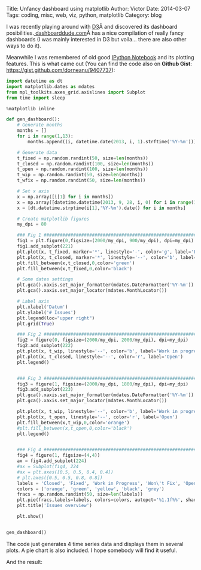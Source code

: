 Title: Unfancy dashboard using matplotlib
Author: Victor
Date: 2014-03-07
Tags: coding, misc, web, viz, python, matplotlib
Category: blog

I was recently playing around with [D3][1]Â and discovered its dashboard posibilities.[ dashboarddude.com][2]Â has a nice compilation of really fancy dashboards (I was mainly interested in D3 but voila... there are also other ways to do it).

Meanwhile I was remembered of old good [IPython Notebook][3] and its plotting features. This is what came out (You can find the code also on **Github Gist**: <https://gist.github.com/dorneanu/9407737>):

~~~ python
import datetime as dt
import matplotlib.dates as mdates
from mpl_toolkits.axes_grid.axislines import Subplot
from time import sleep

%matplotlib inline

def gen_dashboard():
    # Generate months
    months = []
    for i in range(1,13):
        months.append((i, datetime.date(2013, i, 1).strftime('%Y-%m')))

    # Generate data
    t_fixed = np.random.randint(50, size=len(months))
    t_closed = np.random.randint(100, size=len(months))
    t_open = np.random.randint(100, size=len(months))
    t_wip = np.random.randint(50, size=len(months))
    t_wfix = np.random.randint(50, size=len(months))

    # Set x axis
    x = np.array([i[1] for i in months])
    x = np.array([datetime.datetime(2013, 9, 28, i, 0) for i in range(12)])
    x = [dt.datetime.strptime(i[1],'%Y-%m').date() for i in months]

    # Create matplotlib figures
    my_dpi = 80

    ### Fig 1 ##########################################################
    fig1 = plt.figure(0,figsize=(2000/my_dpi, 900/my_dpi), dpi=my_dpi)
    fig1.add_subplot(221)
    plt.plot(x, t_fixed, marker='*', linestyle='-', color='g', label='Fixed')
    plt.plot(x, t_closed, marker='*', linestyle='--', color='b', label='Closed')
    plt.fill_between(x,t_closed,0,color='green')
    plt.fill_between(x,t_fixed,0,color='black')

    # Some dates settings
    plt.gca().xaxis.set_major_formatter(mdates.DateFormatter('%Y-%m'))
    plt.gca().xaxis.set_major_locator(mdates.MonthLocator())

    # Label axis
    plt.xlabel('Datum')
    plt.ylabel('# Issues')
    plt.legend(loc="upper right")
    plt.grid(True)

    ### Fig 2 ##########################################################
    fig2 = figure(0, figsize=(2000/my_dpi, 2000/my_dpi), dpi=my_dpi)
    fig2.add_subplot(222)
    plt.plot(x, t_wip, linestyle='--', color='b', label='Work in progress')
    plt.plot(x, t_closed, linestyle='--', color='r', label='Open')
    plt.legend()


    ### Fig 3 ##########################################################
    fig3 = figure(1, figsize=(2000/my_dpi, 1800/my_dpi), dpi=my_dpi)
    fig3.add_subplot(223)
    plt.gca().xaxis.set_major_formatter(mdates.DateFormatter('%Y-%m'))
    plt.gca().xaxis.set_major_locator(mdates.MonthLocator())

    plt.plot(x, t_wip, linestyle='--', color='b', label='Work in progress')
    plt.plot(x, t_open, linestyle='--', color='r', label='Open')
    plt.fill_between(x,t_wip,0,color='orange')
    #plt.fill_between(x,t_open,0,color='black')
    plt.legend()


    ### Fig 4 #########################################################
    fig4 = figure(1, figsize=(4,4))
    ax = fig4.add_subplot(224)
    #ax = Subplot(fig4, 224
    #ax = plt.axes([0.5, 0.5, 0.4, 0.4])
    # plt.axes([0.5, 0.5, 0.8, 0.8])
    labels = 'Closed', 'Fixed', 'Work in Progress', 'Won\'t Fix', 'Open'
    colors = ('orange', 'green', 'yellow', 'black', 'grey')
    fracs = np.random.randint(50, size=len(labels))
    plt.pie(fracs,labels=labels, colors=colors, autopct='%1.1f%%', shadow=True, startangle=90)
    plt.title('Issues overview')

    plt.show()


gen_dashboard()
~~~

The code just generates 4 time series data and displays them in several plots. A pie chart is also included. I hope somebody will find it useful.

And the result:

 [1]: http://d3js.org/
 [2]: http://dashboarddude.com/
 [3]: http://ipython.org/notebook